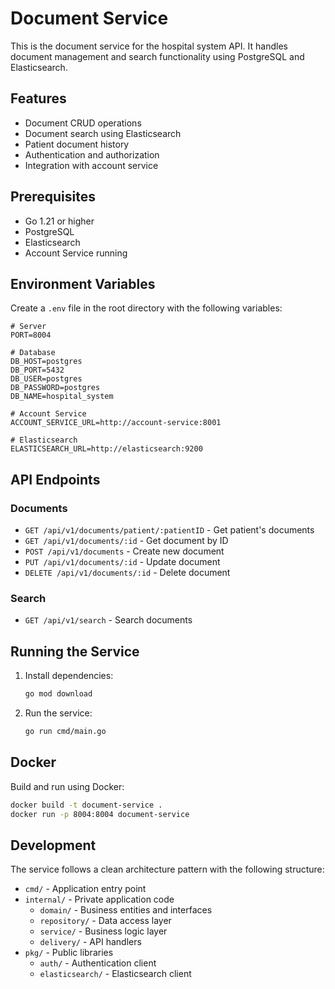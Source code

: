 # Document Service

This is the document service for the hospital system API. It handles document management and search functionality using PostgreSQL and Elasticsearch.

## Features

- Document CRUD operations
- Document search using Elasticsearch
- Patient document history
- Authentication and authorization
- Integration with account service

## Prerequisites

- Go 1.21 or higher
- PostgreSQL
- Elasticsearch
- Account Service running

## Environment Variables

Create a `.env` file in the root directory with the following variables:

```env
# Server
PORT=8004

# Database
DB_HOST=postgres
DB_PORT=5432
DB_USER=postgres
DB_PASSWORD=postgres
DB_NAME=hospital_system

# Account Service
ACCOUNT_SERVICE_URL=http://account-service:8001

# Elasticsearch
ELASTICSEARCH_URL=http://elasticsearch:9200
```

## API Endpoints

### Documents

- `GET /api/v1/documents/patient/:patientID` - Get patient's documents
- `GET /api/v1/documents/:id` - Get document by ID
- `POST /api/v1/documents` - Create new document
- `PUT /api/v1/documents/:id` - Update document
- `DELETE /api/v1/documents/:id` - Delete document

### Search

- `GET /api/v1/search` - Search documents

## Running the Service

1. Install dependencies:
   ```bash
   go mod download
   ```

2. Run the service:
   ```bash
   go run cmd/main.go
   ```

## Docker

Build and run using Docker:

```bash
docker build -t document-service .
docker run -p 8004:8004 document-service
```

## Development

The service follows a clean architecture pattern with the following structure:

- `cmd/` - Application entry point
- `internal/` - Private application code
  - `domain/` - Business entities and interfaces
  - `repository/` - Data access layer
  - `service/` - Business logic layer
  - `delivery/` - API handlers
- `pkg/` - Public libraries
  - `auth/` - Authentication client
  - `elasticsearch/` - Elasticsearch client 